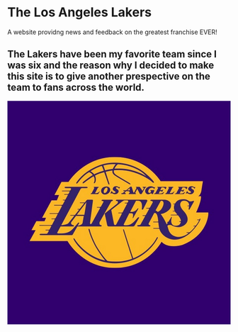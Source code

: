 # The Los Angeles Lakers
A website providng news and feedback on the greatest franchise EVER!

## The Lakers have been my favorite team since I was six and the reason why I decided to make this site is to give another prespective on the team to fans across the world.
![Alt Logo](channels4_profile.jpg)

